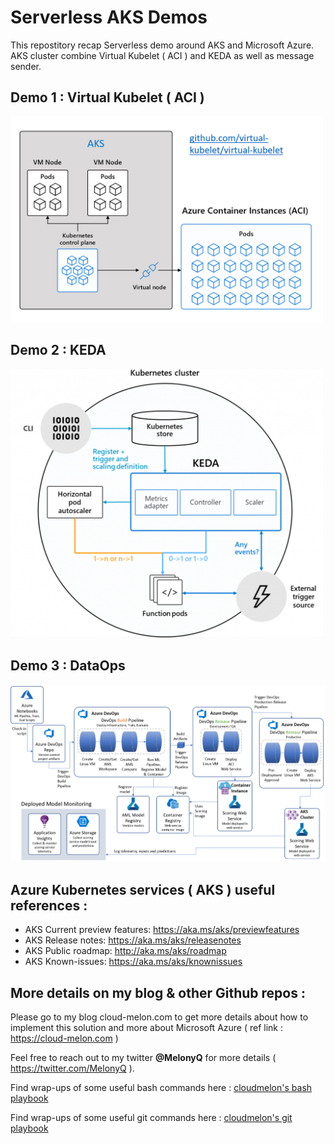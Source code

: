 # Serverless AKS Demos
This repostitory recap Serverless demo around AKS and Microsoft Azure. AKS cluster combine Virtual Kubelet ( ACI ) and KEDA as well as message sender.

## Demo 1 : Virtual Kubelet ( ACI )

<img src="Images/Virtual Kubelet.PNG" alt="virtualKubelet" width="500px"/>

## Demo 2 : KEDA

<img src="Images/KEDA.PNG" alt="package management" width="500px"/>

## Demo 3 : DataOps

<img src="Images/DataOps.PNG" alt="package management" width="850px"/>

## Azure Kubernetes services ( AKS ) useful references : 

- AKS Current preview features: https://aka.ms/aks/previewfeatures
- AKS Release notes: https://aka.ms/aks/releasenotes
- AKS Public roadmap: http://aka.ms/aks/roadmap
- AKS Known-issues: https://aka.ms/aks/knownissues


## More details on my blog & other Github repos : 


Please go to my blog cloud-melon.com to get more details about how to implement this solution and more about Microsoft Azure ( ref link : https://cloud-melon.com )

Feel free to reach out to my twitter **@MelonyQ** for more details ( https://twitter.com/MelonyQ ). 


Find wrap-ups of some useful bash commands here : 
[cloudmelon's bash playbook ](https://github.com/cloudmelon/melonbash)


Find wrap-ups of some useful git commands here : 
[cloudmelon's git playbook ](https://github.com/cloudmelon/melongit)
